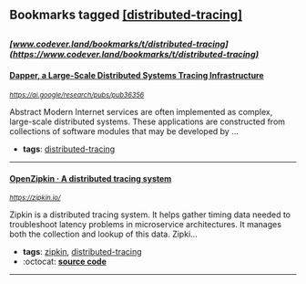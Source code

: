 ## Bookmarks tagged [[distributed-tracing]](https://www.codever.land/search?q=[distributed-tracing])

_<sup><sup>[www.codever.land/bookmarks/t/distributed-tracing](https://www.codever.land/bookmarks/t/distributed-tracing)</sup></sup>_
---
#### [Dapper, a Large-Scale Distributed Systems Tracing Infrastructure](https://ai.google/research/pubs/pub36356)
_<sup>https://ai.google/research/pubs/pub36356</sup>_

Abstract
Modern Internet services are often implemented as complex, large-scale distributed systems. These applications are constructed from collections of software modules that may be developed by ...
* **tags**: [distributed-tracing](../tagged/distributed-tracing.md)
---
#### [OpenZipkin · A distributed tracing system      ](https://zipkin.io/)
_<sup>https://zipkin.io/</sup>_

Zipkin is a distributed tracing system. It helps gather timing data needed to troubleshoot latency problems in microservice architectures. It manages both the collection and lookup of this data. Zipki...
* **tags**: [zipkin](../tagged/zipkin.md), [distributed-tracing](../tagged/distributed-tracing.md)
* :octocat: **[source code](https://github.com/openzipkin/zipkin)**
---
